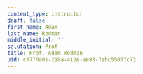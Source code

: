 ```yaml
---
content_type: instructor
draft: false
first_name: Adam
last_name: Rodman
middle_initial: ''
salutation: Prof
title: Prof. Adam Rodman
uid: c8770a01-218a-412e-ae93-7ebc55057c73
---
```

